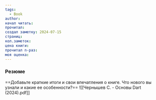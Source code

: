 ```yaml
---
tags:
  - Book
author: 
начал читать: 
прочитал: 
создал заметку: 2024-07-15
страниц: 
кол.заметок: 
цена книги: 
прочитал n-раз: 
моя оценка:
---
```

### Резюме
==Добавьте краткие итоги и свои впечатления о книге. Что нового вы узнали и какие ее особенности?==
![[Чернышев С. - Основы Dart (2024).pdf]]